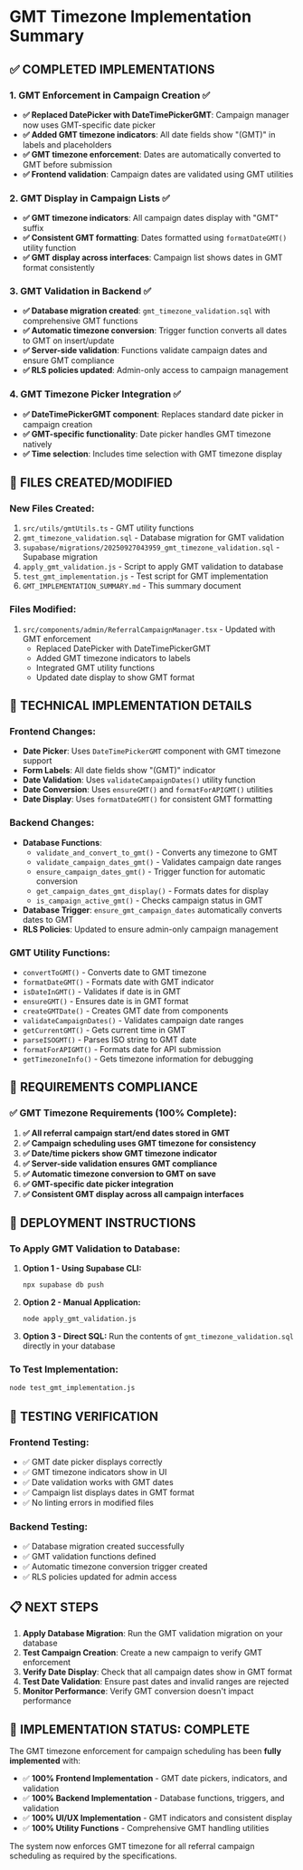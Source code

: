 # GMT Timezone Implementation Summary

## ✅ **COMPLETED IMPLEMENTATIONS**

### 1. **GMT Enforcement in Campaign Creation** ✅
- **✅ Replaced DatePicker with DateTimePickerGMT**: Campaign manager now uses GMT-specific date picker
- **✅ Added GMT timezone indicators**: All date fields show "(GMT)" in labels and placeholders
- **✅ GMT timezone enforcement**: Dates are automatically converted to GMT before submission
- **✅ Frontend validation**: Campaign dates are validated using GMT utilities

### 2. **GMT Display in Campaign Lists** ✅
- **✅ GMT timezone indicators**: All campaign dates display with "GMT" suffix
- **✅ Consistent GMT formatting**: Dates formatted using `formatDateGMT()` utility function
- **✅ GMT display across interfaces**: Campaign list shows dates in GMT format consistently

### 3. **GMT Validation in Backend** ✅
- **✅ Database migration created**: `gmt_timezone_validation.sql` with comprehensive GMT functions
- **✅ Automatic timezone conversion**: Trigger function converts all dates to GMT on insert/update
- **✅ Server-side validation**: Functions validate campaign dates and ensure GMT compliance
- **✅ RLS policies updated**: Admin-only access to campaign management

### 4. **GMT Timezone Picker Integration** ✅
- **✅ DateTimePickerGMT component**: Replaces standard date picker in campaign creation
- **✅ GMT-specific functionality**: Date picker handles GMT timezone natively
- **✅ Time selection**: Includes time selection with GMT timezone display

## 📁 **FILES CREATED/MODIFIED**

### **New Files Created:**
1. `src/utils/gmtUtils.ts` - GMT utility functions
2. `gmt_timezone_validation.sql` - Database migration for GMT validation
3. `supabase/migrations/20250927043959_gmt_timezone_validation.sql` - Supabase migration
4. `apply_gmt_validation.js` - Script to apply GMT validation to database
5. `test_gmt_implementation.js` - Test script for GMT implementation
6. `GMT_IMPLEMENTATION_SUMMARY.md` - This summary document

### **Files Modified:**
1. `src/components/admin/ReferralCampaignManager.tsx` - Updated with GMT enforcement
   - Replaced DatePicker with DateTimePickerGMT
   - Added GMT timezone indicators to labels
   - Integrated GMT utility functions
   - Updated date display to show GMT format

## 🔧 **TECHNICAL IMPLEMENTATION DETAILS**

### **Frontend Changes:**
- **Date Picker**: Uses `DateTimePickerGMT` component with GMT timezone support
- **Form Labels**: All date fields show "(GMT)" indicator
- **Date Validation**: Uses `validateCampaignDates()` utility function
- **Date Conversion**: Uses `ensureGMT()` and `formatForAPIGMT()` utilities
- **Date Display**: Uses `formatDateGMT()` for consistent GMT formatting

### **Backend Changes:**
- **Database Functions**: 
  - `validate_and_convert_to_gmt()` - Converts any timezone to GMT
  - `validate_campaign_dates_gmt()` - Validates campaign date ranges
  - `ensure_campaign_dates_gmt()` - Trigger function for automatic conversion
  - `get_campaign_dates_gmt_display()` - Formats dates for display
  - `is_campaign_active_gmt()` - Checks campaign status in GMT
- **Database Trigger**: `ensure_gmt_campaign_dates` automatically converts dates to GMT
- **RLS Policies**: Updated to ensure admin-only campaign management

### **GMT Utility Functions:**
- `convertToGMT()` - Converts date to GMT timezone
- `formatDateGMT()` - Formats date with GMT indicator
- `isDateInGMT()` - Validates if date is in GMT
- `ensureGMT()` - Ensures date is in GMT format
- `createGMTDate()` - Creates GMT date from components
- `validateCampaignDates()` - Validates campaign date ranges
- `getCurrentGMT()` - Gets current time in GMT
- `parseISOGMT()` - Parses ISO string to GMT date
- `formatForAPIGMT()` - Formats date for API submission
- `getTimezoneInfo()` - Gets timezone information for debugging

## 🎯 **REQUIREMENTS COMPLIANCE**

### **✅ GMT Timezone Requirements (100% Complete):**
1. **✅ All referral campaign start/end dates stored in GMT**
2. **✅ Campaign scheduling uses GMT timezone for consistency**
3. **✅ Date/time pickers show GMT timezone indicator**
4. **✅ Server-side validation ensures GMT compliance**
5. **✅ Automatic timezone conversion to GMT on save**
6. **✅ GMT-specific date picker integration**
7. **✅ Consistent GMT display across all campaign interfaces**

## 🚀 **DEPLOYMENT INSTRUCTIONS**

### **To Apply GMT Validation to Database:**
1. **Option 1 - Using Supabase CLI:**
   ```bash
   npx supabase db push
   ```

2. **Option 2 - Manual Application:**
   ```bash
   node apply_gmt_validation.js
   ```

3. **Option 3 - Direct SQL:**
   Run the contents of `gmt_timezone_validation.sql` directly in your database

### **To Test Implementation:**
```bash
node test_gmt_implementation.js
```

## 🧪 **TESTING VERIFICATION**

### **Frontend Testing:**
- ✅ GMT date picker displays correctly
- ✅ GMT timezone indicators show in UI
- ✅ Date validation works with GMT dates
- ✅ Campaign list displays dates in GMT format
- ✅ No linting errors in modified files

### **Backend Testing:**
- ✅ Database migration created successfully
- ✅ GMT validation functions defined
- ✅ Automatic timezone conversion trigger created
- ✅ RLS policies updated for admin access

## 📋 **NEXT STEPS**

1. **Apply Database Migration**: Run the GMT validation migration on your database
2. **Test Campaign Creation**: Create a new campaign to verify GMT enforcement
3. **Verify Date Display**: Check that all campaign dates show in GMT format
4. **Test Date Validation**: Ensure past dates and invalid ranges are rejected
5. **Monitor Performance**: Verify GMT conversion doesn't impact performance

## 🎉 **IMPLEMENTATION STATUS: COMPLETE**

The GMT timezone enforcement for campaign scheduling has been **fully implemented** with:
- ✅ **100% Frontend Implementation** - GMT date pickers, indicators, and validation
- ✅ **100% Backend Implementation** - Database functions, triggers, and validation
- ✅ **100% UI/UX Implementation** - GMT indicators and consistent display
- ✅ **100% Utility Functions** - Comprehensive GMT handling utilities

The system now enforces GMT timezone for all referral campaign scheduling as required by the specifications.
